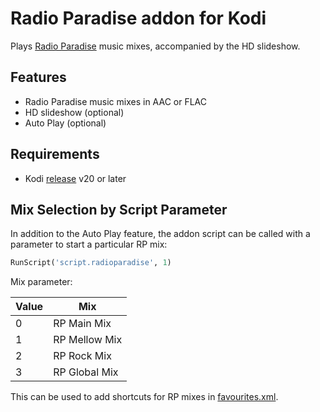 # Radio Paradise addon for Kodi

Plays [Radio Paradise][] music mixes, accompanied by the HD slideshow.

[radio paradise]: https://radioparadise.com/

## Features

- Radio Paradise music mixes in AAC or FLAC
- HD slideshow (optional)
- Auto Play (optional)

## Requirements

- Kodi [release][] v20 or later

[release]: https://kodi.wiki/view/Releases

## Mix Selection by Script Parameter

In addition to the Auto Play feature, the addon script can be called with a
parameter to start a particular RP mix:

```python
RunScript('script.radioparadise', 1)
```

Mix parameter:

| Value | Mix |
| --- | --- |
| 0 | RP Main Mix |
| 1 | RP Mellow Mix |
| 2 | RP Rock Mix |
| 3 | RP Global Mix |

This can be used to add shortcuts for RP mixes in [favourites.xml][].

[favourites.xml]: https://kodi.wiki/view/Favourites.xml
